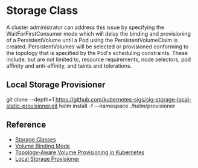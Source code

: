 # Storage Class

A cluster administrator can address this issue by specifying the WaitForFirstConsumer mode which will delay the binding and provisioning of a PersistentVolume until a Pod using the PersistentVolumeClaim is created. PersistentVolumes will be selected or provisioned conforming to the topology that is specified by the Pod's scheduling constraints. These include, but are not limited to, resource requirements, node selectors, pod affinity and anti-affinity, and taints and tolerations.

## Local Storage Provisioner
git clone --depth=1 https://github.com/kubernetes-sigs/sig-storage-local-static-provisioner.git
helm install -f <path-to-your-values-file> <release-name> --namespace <namespace> ./helm/provisioner

## Reference
* [Storage Classes](https://kubernetes.io/docs/concepts/storage/storage-classes)
* [Volume Binding Mode](https://kubernetes.io/docs/concepts/storage/storage-classes/#volume-binding-mode)
* [Topology-Aware Volume Provisioning in Kubernetes](https://kubernetes.io/blog/2018/10/11/topology-aware-volume-provisioning-in-kubernetes/)
* [Local Storage Provisioner](https://github.com/kubernetes-sigs/sig-storage-local-static-provisioner)
